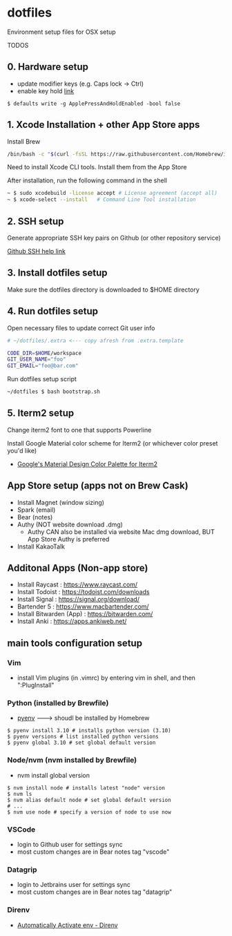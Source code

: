 # dotfiles

Environment setup files for OSX setup


TODOS

## 0. Hardware setup

- update modifier keys (e.g. Caps lock -> Ctrl)
- enable key hold [link](https://www.macworld.com/article/351347/how-to-activate-key-repetition-through-the-macos-terminal.html)

```
$ defaults write -g ApplePressAndHoldEnabled -bool false
```

## 1. Xcode Installation + other App Store apps

Install Brew

```bash
/bin/bash -c "$(curl -fsSL https://raw.githubusercontent.com/Homebrew/install/HEAD/install.sh)"
```

Need to install Xcode CLI tools.  Install them from the App Store

After installation, run the following command in the shell

```bash
~ $ sudo xcodebuild -license accept # License agreement (accept all)
~ $ xcode-select --install   # Command Line Tool installation
```

## 2. SSH setup

Generate appropriate SSH key pairs on Github (or other repository service)

[Github SSH help link](https://help.github.com/articles/connecting-to-github-with-ssh/)

## 3. Install dotfiles setup

Make sure the dotfiles directory is downloaded to $HOME directory

## 4. Run dotfiles setup

Open necessary files to update correct Git user info

```bash
# ~/dotfiles/.extra <--- copy afresh from .extra.template

CODE_DIR=$HOME/workspace
GIT_USER_NAME="foo"
GIT_EMAIL="foo@bar.com"
```

Run dotfiles setup script

```bash
~/dotfiles $ bash bootstrap.sh
```

## 5. Iterm2 setup

Change iterm2 font to one that supports Powerline

Install Google Material color scheme for Iterm2 (or whichever color preset you'd like)
- [Google's Material Design Color Palette for Iterm2](https://github.com/MartinSeeler/iterm2-material-design)


## App Store setup (apps not on Brew Cask)

- Install Magnet (window sizing)
- Spark (email)
- Bear (notes)
- Authy (NOT website download .dmg)
  - Authy CAN also be installed via website Mac dmg download, BUT App Store Authy is preferred
- Install KakaoTalk

## Additonal Apps (Non-app store)

- Install Raycast : https://www.raycast.com/
- Install Todoist : https://todoist.com/downloads
- Install Signal : https://signal.org/download/
- Bartender 5 : https://www.macbartender.com/
- Install Bitwarden (App) : https://bitwarden.com/
- Install Anki : https://apps.ankiweb.net/


## main tools configuration setup

### Vim

- install Vim plugins (in .vimrc) by entering vim in shell, and then ":PlugInstall"

### Python (installed by Brewfile)

- [pyenv](https://github.com/pyenv/pyenv) ---> shoudl be installed by Homebrew 

```shell
$ pyenv install 3.10 # installs python version (3.10)
$ pyenv versions # list installed python versions
$ pyenv global 3.10 # set global default version
```

###  Node/nvm (nvm installed by Brewfile)

- nvm install global version
```shell
$ nvm install node # installs latest "node" version
$ nvm ls
$ nvm alias default node # set global default version
# ...
$ nvm use node # specify a version of node to use now
```

### VSCode

- login to Github user for settings sync
- most custom changes are in Bear notes tag "vscode"

### Datagrip

- login to Jetbrains user for settings sync
- most custom changes are in Bear notes tag "datagrip"

### Direnv

- [Automatically Activate env - Direnv](https://direnv.net/)
